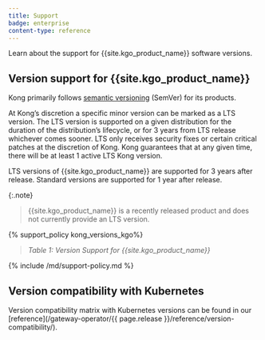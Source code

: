 ```yaml
---
title: Support
badge: enterprise
content-type: reference
---
```


Learn about the support for {{site.kgo_product_name}} software versions.

## Version support for {{site.kgo_product_name}}

Kong primarily follows [semantic versioning](https://semver.org/) (SemVer) for its products.

At Kong’s discretion a specific minor version can be marked as a LTS version. The LTS version is supported on a given distribution for the duration of the distribution’s lifecycle, or for 3 years from LTS release whichever comes sooner. LTS only receives security fixes or certain critical patches at the discretion of Kong. Kong guarantees that at any given time, there will be at least 1 active LTS Kong version.

LTS versions of {{site.kgo_product_name}} are supported for 3 years after release. Standard versions are supported for 1 year after release.

{:.note}
> {{site.kgo_product_name}} is a recently released product and does not currently provide an LTS version.

{% support_policy kong_versions_kgo%}

> *Table 1: Version Support for {{site.kgo_product_name}}*

{% include /md/support-policy.md %}

## Version compatibility with Kubernetes

Version compatibility matrix with Kubernetes versions can be found in our [reference](/gateway-operator/{{ page.release }}/reference/version-compatibility/).
